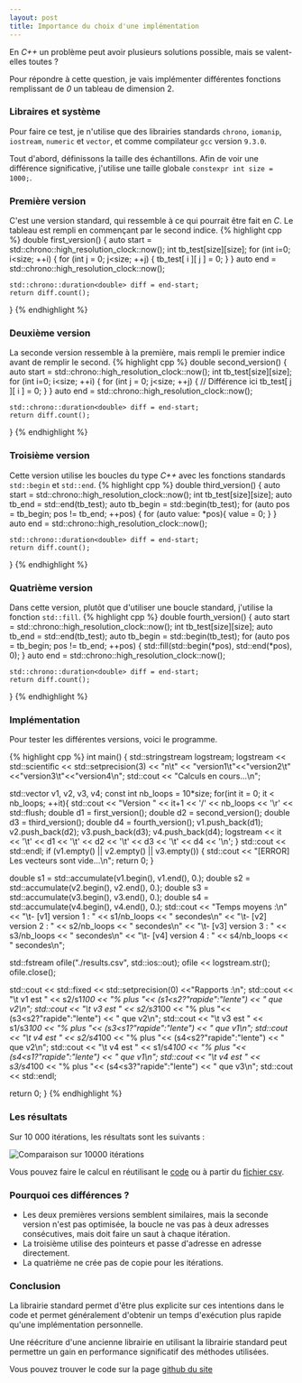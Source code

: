 ```yaml
---
layout: post
title: Importance du choix d'une implémentation
---
```

En *C++* un problème peut avoir plusieurs solutions possible, mais se valent-elles toutes ?

Pour répondre à cette question, je vais implémenter différentes fonctions remplissant de *0* un tableau de dimension 2.

### Libraires et système
Pour faire ce test, je n'utilise que des librairies standards `chrono`, `iomanip`, `iostream`, `numeric` et `vector`, et comme compilateur `gcc` version `9.3.0`.

Tout d'abord, définissons la taille des échantillons. 
Afin de voir une différence significative, j'utilise une taille globale `constexpr int size = 1000;`.

### Première version
C'est une version standard, qui ressemble à ce qui pourrait être fait en *C*.
Le tableau est rempli en commençant par le second indice.
{% highlight cpp %}
double first_version()
{
	auto start = std::chrono::high_resolution_clock::now();
	int tb_test[size][size];
	for (int i=0; i<size; ++i) {
		for (int j = 0; j<size; ++j) {
			tb_test[ i ][ j ] = 0;
		}
	}
	auto end = std::chrono::high_resolution_clock::now();

	std::chrono::duration<double> diff = end-start;
	return diff.count();
}
{% endhighlight %}

### Deuxième version
La seconde version ressemble à la première, mais rempli le premier indice avant de remplir le second.
{% highlight cpp %}
double second_version()
{
	auto start = std::chrono::high_resolution_clock::now();
	int tb_test[size][size];
	for (int i=0; i<size; ++i) {
		for (int j = 0; j<size; ++j) {
		// Différence ici
		tb_test[ j ][ i ] = 0;
		}
	}
	auto end = std::chrono::high_resolution_clock::now();

	std::chrono::duration<double> diff = end-start;
	return diff.count();
}
{% endhighlight %}

### Troisième version
Cette version utilise les boucles du type *C++* avec les fonctions standards `std::begin` et `std::end`.
{% highlight cpp %}
double third_version()
{
	auto start = std::chrono::high_resolution_clock::now();
	int tb_test[size][size];
	auto tb_end = std::end(tb_test);
	auto tb_begin = std::begin(tb_test);
	for (auto pos = tb_begin; pos != tb_end; ++pos) {
		for (auto value: *pos){
			value = 0;
		}
	}
	auto end = std::chrono::high_resolution_clock::now();

	std::chrono::duration<double> diff = end-start;
	return diff.count();
}
{% endhighlight %}

### Quatrième version
Dans cette version, plutôt que d'utiliser une boucle standard, j'utilise la fonction `std::fill`.
{% highlight cpp %}
double fourth_version()
{
	auto start = std::chrono::high_resolution_clock::now();
	int tb_test[size][size];
	auto tb_end = std::end(tb_test);
	auto tb_begin = std::begin(tb_test);
	for (auto pos = tb_begin; pos != tb_end; ++pos) {
		std::fill(std::begin(*pos), std::end(*pos), 0);
	}
	auto end = std::chrono::high_resolution_clock::now();

	std::chrono::duration<double> diff = end-start;
	return diff.count();
}
{% endhighlight %}

### Implémentation
Pour tester les différentes versions, voici le programme.

{% highlight cpp %}
int main()
{
  std::stringstream logstream;
  logstream << std::scientific
	    << std::setprecision(3)
	    << "n\t" << "version1\t"<<"version2\t"<<"version3\t"<<"version4\n";
  std::cout << "Calculs en cours...\n";

  std::vector<double> v1, v2, v3, v4;
  const int nb_loops = 10*size;
  for(int it = 0; it < nb_loops; ++it){
    std::cout << "Version " << it+1 << '/' << nb_loops << '\r' << std::flush;
    double d1 = first_version();
    double d2 = second_version();
    double d3 = third_version();
    double d4 = fourth_version();
    v1.push_back(d1);
    v2.push_back(d2);
    v3.push_back(d3);
    v4.push_back(d4);
    logstream << it << '\t'
	      << d1 << '\t'
	      << d2 << '\t'
	      << d3 << '\t'
	      << d4 << '\n';
  }
  std::cout << std::endl;
  if (v1.empty() || v2.empty() || v3.empty()) {
    std::cout << "[ERROR] Les vecteurs sont vide...\n";
    return 0;
  }
  
  double s1 = std::accumulate(v1.begin(), v1.end(), 0.);
  double s2 = std::accumulate(v2.begin(), v2.end(), 0.);
  double s3 = std::accumulate(v3.begin(), v3.end(), 0.);
  double s4 = std::accumulate(v4.begin(), v4.end(), 0.);
  std::cout << "Temps moyens :\n"
	    << "\t- [v1] version 1 : " << s1/nb_loops << " secondes\n"
	    << "\t- [v2] version 2 : " << s2/nb_loops << " secondes\n"
	    << "\t- [v3] version 3 : " << s3/nb_loops << " secondes\n"
	    << "\t- [v4] version 4 : " << s4/nb_loops << " secondes\n";

  std::fstream ofile("./results.csv", std::ios::out);
  ofile << logstream.str();
  ofile.close();
  
  std::cout << std::fixed << std::setprecision(0) <<"Rapports :\n";
  std::cout << "\t v1 est " << s2/s1*100 << "% plus "<< (s1<s2?"rapide":"lente") << " que v2\n";
  std::cout << "\t v3 est " << s2/s3*100 << "% plus "<< (s3<s2?"rapide":"lente") << " que v2\n";
  std::cout << "\t v3 est " << s1/s3*100 << "% plus "<< (s3<s1?"rapide":"lente") << " que v1\n";
  std::cout << "\t v4 est " << s2/s4*100 << "% plus "<< (s4<s2?"rapide":"lente") << " que v2\n";
  std::cout << "\t v4 est " << s1/s4*100 << "% plus "<< (s4<s1?"rapide":"lente") << " que v1\n";
  std::cout << "\t v4 est " << s3/s4*100 << "% plus "<< (s4<s3?"rapide":"lente") << " que v3\n";
  std::cout << std::endl;
    
  return 0;
}
{% endhighlight %}

### Les résultats
Sur 10 000 itérations, les résultats sont les suivants :

![Comparaison sur 10000 itérations]({{site.url}}/examples/CPP/2021-06_fill_comparison/comp_10000.png "Premier test")

Vous pouvez faire le calcul en réutilisant le [code]({{site.git_origin}}/tree/main/examples/CPP/2021-06_fill_comparison/) ou à partir du [fichier csv]({{site.git_origin}}/exemples/CPP/2021-06_fill_comparison/results.csv).

### Pourquoi ces différences ?
* Les deux premières versions semblent similaires, mais la seconde version n'est pas optimisée, la boucle ne vas pas à deux adresses consécutives, mais doit faire un saut à chaque itération.
* La troisième utilise des pointeurs et passe d'adresse en adresse directement.
* La quatrième ne crée pas de copie pour les itérations.

### Conclusion

La librairie standard permet d'être plus explicite sur ces intentions dans le code et permet généralement d'obtenir un temps d'exécution plus rapide qu'une implémentation personnelle.

Une réécriture d'une ancienne librairie en utilisant la librairie standard peut permettre un gain en performance significatif des méthodes utilisées.

Vous pouvez trouver le code sur la page [github du site]({{site.git_origin}}/tree/main/examples/CPP/2021-06_fill_comparison/)
